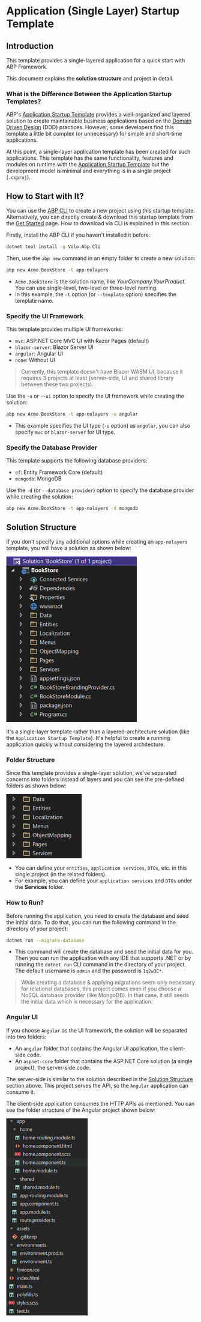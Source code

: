 # Application (Single Layer) Startup Template

## Introduction

This template provides a single-layered application for a quick start with ABP Framework. 

This document explains the **solution structure** and project in detail.

### What is the Difference Between the Application Startup Templates?

ABP's [Application Startup Template](Application.md) provides a well-organized and layered solution to create maintainable business applications based on the [Domain Driven Design](../Domain-Driven-Design.md) (DDD) practices. However, some developers find this template a little bit complex (or unnecessary) for simple and short-time applications.

At this point, a single-layer application template has been created for such applications. This template has the same functionality, features and modules on runtime with the [Application Startup Template](Application.md) but the development model is minimal and everything is in a single project (`.csproj`).

## How to Start with It?

You can use the [ABP CLI](../CLI.md) to create a new project using this startup template. Alternatively, you can directly create & download this startup template from the [Get Started](https://abp.io/get-started) page. How to download via CLI is explained in this section.

Firstly, install the ABP CLI if you haven't installed it before:

```bash
dotnet tool install -g Volo.Abp.Cli
```

Then, use the `abp new` command in an empty folder to create a new solution:

```bash
abp new Acme.BookStore -t app-nolayers
```

* `Acme.BookStore` is the solution name, like *YourCompany.YourProduct*. You can use single-level, two-level or three-level naming.
* In this example, the `-t` option (or `--template` option) specifies the template name.
 
### Specify the UI Framework

This template provides multiple UI frameworks:

* `mvc`: ASP.NET Core MVC UI with Razor Pages (default)
* `blazor-server`: Blazor Server UI
* `angular`: Angular UI
* `none`: Without UI

> Currently, this template doesn't have Blazor WASM UI, because it requires 3 projects at least (server-side, UI and shared library between these two projects). 

Use the `-u` or `--ui` option to specify the UI framework while creating the solution:

```bash
abp new Acme.BookStore -t app-nolayers -u angular
```

* This example specifies the UI type (`-u` option) as `angular`, you can also specify `mvc` or `blazor-server` for UI type.

### Specify the Database Provider

This template supports the following database providers:

- `ef`: Entity Framework Core (default)
- `mongodb`: MongoDB

Use the `-d` (or `--database-provider`) option to specify the database provider while creating the solution:

```bash
abp new Acme.BookStore -t app-nolayers -d mongodb
```

## Solution Structure

If you don't specify any additional options while creating an `app-nolayers` template, you will have a solution as shown below:

![](../images/bookstore-single-layer-solution-structure.png)

It's a single-layer template rather than a layered-architecture solution (like the `Application Startup Template`). It's helpful to create a running application quickly without considering the layered architecture.

### Folder Structure

Since this template provides a single-layer solution, we've separated concerns into folders instead of layers and you can see the pre-defined folders as shown below:

![](../images/single-layer-folder-structure.png)

* You can define your `entities`, `application services`, `DTOs`, etc. in this single project (in the related folders). 
* For example, you can define your `application services` and `DTOs` under the **Services** folder.

### How to Run?

Before running the application, you need to create the database and seed the initial data. To do that, you can run the following command in the directory of your project:

```bash
dotnet run --migrate-database
```

* This command will create the database and seed the initial data for you. Then you can run the application with any IDE that supports .NET or by running the `dotnet run` CLI command in the directory of your project. The default username is `admin` and the password is `1q2w3E*`.

> While creating a database & applying migrations seem only necessary for relational databases, this project comes even if you choose a NoSQL database provider (like MongoDB). In that case, it still seeds the initial data which is necessary for the application.

### Angular UI 

If you choose `Angular` as the UI framework, the solution will be separated into two folders:

* An `angular` folder that contains the Angular UI application, the client-side code.
* An `aspnet-core` folder that contains the ASP.NET Core solution (a single project), the server-side code.

The server-side is similar to the solution described in the [Solution Structure](#solution-structure) section above. This project serves the API, so the `Angular` application can consume it.

The client-side application consumes the HTTP APIs as mentioned. You can see the folder structure of the Angular project shown below:

![](../images/single-layer-angular-folder-structure.png)
